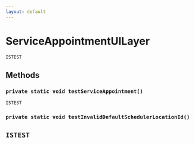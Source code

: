 ```yaml
---
layout: default
---
```

# ServiceAppointmentUILayer

`ISTEST`
## Methods
### `private static void testServiceAppointment()`

`ISTEST`
### `private static void testInvalidDefaultSchedulerLocationId()`

`ISTEST`
---
